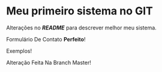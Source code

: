 # Meu primeiro sistema no GIT

Alterações no **_README_** para descrever melhor meu sistema.

Formulário De Contato **Perfeito**!

Exemplos!

Alteração Feita Na Branch Master!
